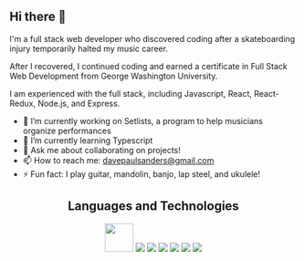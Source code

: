 ## Hi there 👋

I'm a full stack web developer who discovered coding after a skateboarding injury temporarily halted my music career.

 After I recovered, I continued coding and earned a certificate in Full Stack Web Development from George Washington University.
 
 I am experienced with the full stack, including Javascript, React, React-Redux, Node.js, and Express.

- 🔭 I’m currently working on Setlists, a program to help musicians organize performances
- 🌱 I’m currently learning Typescript
- 💬 Ask me about collaborating on projects!
- 📫 How to reach me: davepaulsanders@gmail.com
- ⚡ Fun fact: I play guitar, mandolin, banjo, lap steel, and ukulele!

<h2 align="center">Languages and Technologies</h2>
  <div style="display: flex, justify-content: center, align-items: center, flex-direction: row, width: 500px" align="center">
     <img src="https://upload.wikimedia.org/wikipedia/commons/9/99/Unofficial_JavaScript_logo_2.svg" style="width: 50px"/>
     <img src="https://upload.wikimedia.org/wikipedia/commons/a/a7/React-icon.svg"/>
     <img src="https://upload.wikimedia.org/wikipedia/commons/3/38/HTML5_Badge.svg"/>
     <img src="https://upload.wikimedia.org/wikipedia/commons/6/62/CSS3_logo.svg"/>
     <img src="https://upload.wikimedia.org/wikipedia/commons/b/b2/Bootstrap_logo.svg"/>
     <img src="https://upload.wikimedia.org/wikipedia/commons/d/d5/Tailwind_CSS_Logo.svg"/>
     <img src="https://upload.wikimedia.org/wikipedia/commons/3/3f/Git_icon.svg"/>
   
  </div>

